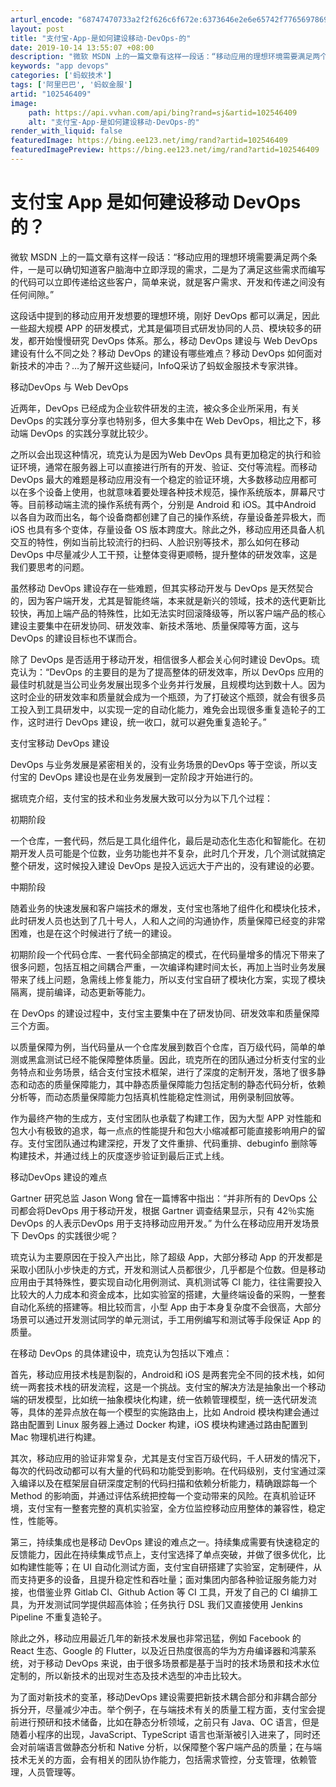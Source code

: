 ```yaml
---
arturl_encode: "68747470733a2f2f626c6f672e:6373646e2e6e65742f77656978696e5f34343332363538392f:61727469636c652f64657461696c732f313032353436343039"
layout: post
title: "支付宝-App-是如何建设移动-DevOps-的"
date: 2019-10-14 13:55:07 +08:00
description: "微软 MSDN 上的一篇文章有这样一段话：“移动应用的理想环境需要满足两个条件，一是可以确切知道客户"
keywords: "app devops"
categories: ['蚂蚁技术']
tags: ['阿里巴巴', '蚂蚁金服']
artid: "102546409"
image:
    path: https://api.vvhan.com/api/bing?rand=sj&artid=102546409
    alt: "支付宝-App-是如何建设移动-DevOps-的"
render_with_liquid: false
featuredImage: https://bing.ee123.net/img/rand?artid=102546409
featuredImagePreview: https://bing.ee123.net/img/rand?artid=102546409
---
```


# 支付宝 App 是如何建设移动 DevOps 的？

微软 MSDN 上的一篇文章有这样一段话：“移动应用的理想环境需要满足两个条件，一是可以确切知道客户脑海中立即浮现的需求，二是为了满足这些需求而编写的代码可以立即传递给这些客户，简单来说，就是客户需求、开发和传递之间没有任何间隙。”

这段话中提到的移动应用开发想要的理想环境，刚好 DevOps 都可以满足，因此一些超大规模 APP 的研发模式，尤其是偏项目式研发协同的人员、模块较多的研发，都开始慢慢研究 DevOps 体系。那么，移动 DevOps 建设与 Web DevOps 建设有什么不同之处？移动 DevOps 的建设有哪些难点？移动 DevOps 如何面对新技术的冲击？…为了解开这些疑问，InfoQ采访了蚂蚁金服技术专家洪锋。

移动DevOps 与 Web DevOps
  
近两年，DevOps 已经成为企业软件研发的主流，被众多企业所采用，有关 DevOps 的实践分享分享也特别多，但大多集中在 Web DevOps，相比之下，移动端 DevOps 的实践分享就比较少。

之所以会出现这种情况，琉克认为是因为Web DevOps 具有更加稳定的执行和验证环境，通常在服务器上可以直接进行所有的开发、验证、交付等流程。而移动 DevOps 最大的难题是移动应用没有一个稳定的验证环境，大多数移动应用都可以在多个设备上使用，也就意味着要处理各种技术规范，操作系统版本，屏幕尺寸等。目前移动端主流的操作系统有两个，分别是 Android 和 iOS。其中Android 以各自为政而出名，每个设备商都创建了自己的操作系统，存量设备差异极大，而 iOS 也具有多个变体，存量设备 OS 版本跨度大。除此之外，移动应用还具备人机交互的特性，例如当前比较流行的扫码、人脸识别等技术，那么如何在移动 DevOps 中尽量减少人工干预，让整体变得更顺畅，提升整体的研发效率，这是我们要思考的问题。

虽然移动 DevOps 建设存在一些难题，但其实移动开发与 DevOps 是天然契合的，因为客户端开发，尤其是智能终端，本来就是新兴的领域，技术的迭代更新比较快，再加上端产品的特殊性，比如无法实时回滚降级等，所以客户端产品的核心建设主要集中在研发协同、研发效率、新技术落地、质量保障等方面，这与 DevOps 的建设目标也不谋而合。

除了 DevOps 是否适用于移动开发，相信很多人都会关心何时建设 DevOps。琉克认为：“DevOps 的主要目的是为了提高整体的研发效率，所以 DevOps 应用的最佳时机就是当公司业务发展出现多个业务并行发展，且规模均达到数十人。因为这时企业的研发效率和质量就会成为一个瓶颈，为了打破这个瓶颈，就会有很多员工投入到工具研发中，以实现一定的自动化能力，难免会出现很多重复造轮子的工作，这时进行 DevOps 建设，统一收口，就可以避免重复造轮子。”

支付宝移动 DevOps 建设
  
DevOps 与业务发展是紧密相关的，没有业务场景的DevOps 等于空谈，所以支付宝的 DevOps 建设也是在业务发展到一定阶段才开始进行的。

据琉克介绍，支付宝的技术和业务发展大致可以分为以下几个过程：

初期阶段
  
一个仓库，一套代码，然后是工具化组件化，最后是动态化生态化和智能化。在初期开发人员可能是个位数，业务功能也并不复杂，此时几个开发，几个测试就搞定整个研发，这时候投入建设 DevOps 是投入远远大于产出的，没有建设的必要。

中期阶段
  
随着业务的快速发展和客户端技术的爆发，支付宝也落地了组件化和模块化技术，此时研发人员也达到了几十号人，人和人之间的沟通协作，质量保障已经变的非常困难，也是在这个时候进行了统一的建设。

初期阶段一个代码仓库、一套代码全部搞定的模式，在代码量增多的情况下带来了很多问题，包括互相之间耦合严重，一次编译构建时间太长，再加上当时业务发展带来了线上问题，急需线上修复能力，所以支付宝自研了模块化方案，实现了模块隔离，提前编译，动态更新等能力。

在 DevOps 的建设过程中，支付宝主要集中在了研发协同、研发效率和质量保障三个方面。

以质量保障为例，当代码量从一个仓库发展到数百个仓库，百万级代码，简单的单测或黑盒测试已经不能保障整体质量。因此，琉克所在的团队通过分析支付宝的业务特点和业务场景，结合支付宝技术框架，进行了深度的定制开发，落地了很多静态和动态的质量保障能力，其中静态质量保障能力包括定制的静态代码分析，依赖分析等，而动态质量保障能力包括真机性能稳定性测试，用例录制回放等。

作为最终产物的生成方，支付宝团队也承载了构建工作，因为大型 APP 对性能和包大小有极致的追求，每一点点的性能提升和包大小缩减都可能直接影响用户的留存。支付宝团队通过构建深挖，开发了文件重排、代码重排、debuginfo 删除等构建技术，并通过线上的灰度逐步验证到最后正式上线。

移动DevOps 建设的难点
  
Gartner 研究总监 Jason Wong 曾在一篇博客中指出：“并非所有的 DevOps 公司都会将DevOps 用于移动开发，根据 Gartner 调查结果显示，只有 42％实施 DevOps 的人表示DevOps 用于支持移动应用开发。” 为什么在移动应用开发场景下 DevOps 的实践很少呢？

琉克认为主要原因在于投入产出比，除了超级 App，大部分移动 App 的开发都是采取小团队小步快走的方式，开发和测试人员都很少，几乎都是个位数。但是移动应用由于其特殊性，要实现自动化用例测试、真机测试等 CI 能力，往往需要投入比较大的人力成本和资金成本，比如实验室的搭建，大量终端设备的采购，一整套自动化系统的搭建等。相比较而言，小型 App 由于本身复杂度不会很高，大部分场景可以通过开发测试同学的单元测试，手工用例编写和测试等手段保证 App 的质量。

在移动 DevOps 的具体建设中，琉克认为包括以下难点：

首先，移动应用技术栈是割裂的，Android和 iOS 是两套完全不同的技术栈，如何统一两套技术栈的研发流程，这是一个挑战。支付宝的解决方法是抽象出一个移动端的研发模型，比如统一抽象模块化构建，统一依赖管理模型，统一迭代研发流等，具体的差异点放在每一个模型的实施路由上，比如 Android 模块构建会通过路由配置到 Linux 服务器上通过 Docker 构建，iOS 模块构建通过路由配置到 Mac 物理机进行构建。

其次，移动应用的验证非常复杂，尤其是支付宝百万级代码，千人研发的情况下，每次的代码改动都可以有大量的代码和功能受到影响。在代码级别，支付宝通过深入编译以及在框架层自研深度定制的代码扫描和依赖分析能力，精确跟踪每一个 Method 的影响面，并通过评估系统把控每一个变动带来的风险。在真机验证环境，支付宝有一整套完整的真机实验室，全方位监控移动应用整体的兼容性，稳定性，性能等。

第三，持续集成也是移动 DevOps 建设的难点之一。持续集成需要有快速稳定的反馈能力，因此在持续集成节点上，支付宝选择了单点突破，并做了很多优化，比如构建性能等；在 UI 自动化测试方面，支付宝自研搭建了实验室，定制硬件，从而支持更多的设备，且提升稳定性和吞吐量；面对集团内部各种验证服务能力对接，也借鉴业界 Gitlab CI、Github Action 等 CI 工具，开发了自己的 CI 编排工具，为开发测试同学提供超高体验；任务执行 DSL 我们又直接使用 Jenkins Pipeline 不重复造轮子。

除此之外，移动应用最近几年的新技术发展也非常迅猛，例如 Facebook 的 React 生态、Google 的 Flutter，以及近日热度很高的华为方舟编译器和鸿蒙系统，对于移动 DevOps 来说，由于很多场景都是基于当时的技术场景和技术水位定制的，所以新技术的出现对生态及技术选型的冲击比较大。

为了面对新技术的变革，移动DevOps 建设需要把新技术耦合部分和非耦合部分拆分开，尽量减少冲击。举个例子，在与端技术有关的质量工程方面，支付宝会提前进行预研和技术储备，比如在静态分析领域，之前只有 Java、OC 语言，但是随着小程序的出现，JavaScript、TypeScript 语言也渐渐被引入进来了，同时还会对前端语言做静态分析和 Native 分析，以保障整个客户端产品的质量；在与端技术无关的方面，会有相关的团队协作能力，包括需求管控，分支管理，依赖管理，人员管理等。